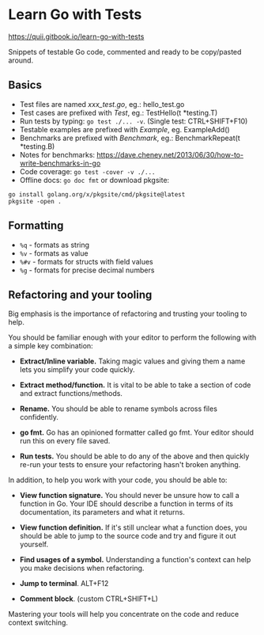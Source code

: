 # Learn Go with Tests

https://quii.gitbook.io/learn-go-with-tests

Snippets of testable Go code, commented and
ready to be copy/pasted around.

## Basics
* Test files are named _xxx_test.go_, eg.: hello_test.go
* Test cases are prefixed with _Test_, eg.: TestHello(t *testing.T) 
* Run tests by typing: `go test ./... -v`. (Single test: CTRL+SHIFT+F10)
* Testable examples are prefixed with _Example_, eg. ExampleAdd()
* Benchmarks are prefixed with _Benchmark_, eg.: BenchmarkRepeat(t *testing.B)
* Notes for benchmarks: https://dave.cheney.net/2013/06/30/how-to-write-benchmarks-in-go
* Code coverage: `go test -cover -v ./...`
* Offline docs: `go doc fmt` or download pkgsite:
```
go install golang.org/x/pkgsite/cmd/pkgsite@latest
pkgsite -open .
```

## Formatting
* `%q` - formats as string
* `%v` - formats as value
* `%#v` - formats for structs with field values
* `%g` - formats for precise decimal numbers

## Refactoring and your tooling

Big emphasis is the importance of refactoring and
trusting your tooling to help.

You should be familiar enough with your editor to
perform the following with a simple key combination:
* **Extract/Inline variable.** Taking magic values and 
giving them a name lets you simplify your code quickly.

* **Extract method/function.** It is vital to be able 
to take a section of code and extract functions/methods.

* **Rename.** You should be able to rename symbols 
across files confidently.

* **go fmt.** Go has an opinioned formatter called go fmt.
Your editor should run this on every file saved.

* **Run tests.** You should be able to do any of the above
and then quickly re-run your tests to ensure your
refactoring hasn't broken anything.

In addition, to help you work with your code, you should be able to:

* **View function signature.** You should never be unsure how to 
call a function in Go. Your IDE should describe a function in
terms of its documentation, its parameters and what it returns.

* **View function definition.** If it's still unclear what a
function does, you should be able to jump to the source code and
try and figure it out yourself.

* **Find usages of a symbol.** Understanding a function's
context can help you make decisions when refactoring.

* **Jump to terminal**. ALT+F12

* **Comment block**. (custom CTRL+SHIFT+L)

Mastering your tools will help you concentrate on the code and reduce context switching.

